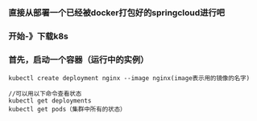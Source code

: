 ### 直接从部署一个已经被docker打包好的springcloud进行吧


### 开始-》下载k8s

### 首先，启动一个容器（运行中的实例）
```
kubectl create deployment nginx --image nginx(image表示用的镜像的名字)

//可以用以下命令查看状态
kubectl get deployments
kubectl get pods（集群中所有的状态）

```

